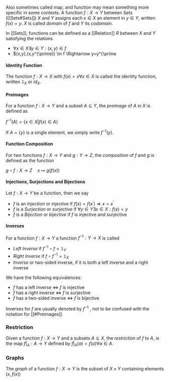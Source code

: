Also sometimes called map, and function may mean something more specific in some contexts.
A function $f : X \rightarrow Y$ between Sets ([[Sets#Sets]]) $X$ and $Y$ assigns each $x\in X$ an element in $y\in Y$, written $f(x)=y$. $X$ is called *domain* of $f$ and $Y$ its *codomain*.

In [[Sets]], functions can be defined as a [[Relation]] $R$ between $X$ and $Y$ satisfying the relations

* $\forall x \in X \exists y\in Y : (x,y)\in f$
* $(x,y),(x,y^{\prime}) \in f \Rightarrow y=y^{\prime

#### Identity Function 

The function $f:X\rightarrow X$ with $f(x)=x \forall x \in X$ is called the identity function, written $\mathbb{1}_X$ or $id_X$.

#### Preimages

For a function $f:X\rightarrow Y$ and a subset $A\subseteq Y$, the *preimage* of $A$ in $X$ is defined as 

$f^{-1}(A) = \{x\in X | f(x)\in A\}$

If $A = \{y\}$ is a single element, we simply write $f^{-1}(y)$.

#### Function Composition

For two functions $f:X\rightarrow Y$ and $g:Y\rightarrow Z$, the *composition* of $f$ and $g$ is defined as the function 
 
$g\circ f : X\rightarrow Z \quad x\mapsto g(f(x))$

#### Injections, Surjections and Bijections

Let $f:X\rightarrow Y$ be a function, then we say 

* $f$ is an *Injection* or *injective* if $f(x) = f(x^{\prime}) \Rightarrow x=x^{\prime}$
* $f$ is a *Surjection* or *surjective* if $\forall y \in Y \exists x \in X : f(x) = y$ 
* $f$ is a *Bijection* or *bijective* if $f$ is injective and surjective

#### Inverses

For a function $f:X\rightarrow Y$ a function $f^{-1}:Y\rightarrow X$ is called 

* *Left Inverse* if $f^{-1}\circ f = \mathbb{1}_Y$ 
* *Right Inverse* if $f\circ f^{-1} = \mathbb{1}_X$
* *Inverse* or two-sided inverse, if it is both a left inverse and a right inverse

We have the following equivalences: 

* $f$ has a left inverse $\Leftrightarrow$ $f$ is injective
* $f$ has a right inverse $\Leftrightarrow$ $f$ is surjective 
* $f$ has a two-sided inverse $\Leftrightarrow$ $f$ is bijective

Inverses for $f$ are usually denoted by $f^{-1}$ , not to be confused with the notation for [[#Preimages]]

### Restriction

Given a function $f:X\rightarrow Y$ and a subsets $A\subseteq X$, the *restriction* of $f$ to $A$, is the map $f|_A: A\rightarrow Y$ defined by $f|_A(a) = f(a) \forall a\in A$.

### Graphs

The *graph* of a function $f:X\rightarrow Y$ is the subset of $X\times Y$ containing elements $(x,f(x))$

